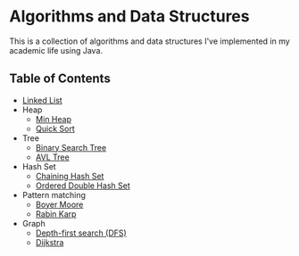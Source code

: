 # Algorithms and Data Structures
This is a collection of algorithms and data structures I've implemented in my academic life using Java. 

## Table of Contents

- [Linked List](https://github.com/Babior/Algorithms-DataStructures/blob/main/LinkedList/src/com/company/MyLinkedList.java)
- Heap
  - [Min Heap](https://github.com/Babior/Algorithms-DataStructures/blob/main/MinHeap/src/minheap/MinHeap.java)
  - [Quick Sort](https://github.com/Babior/Algorithms-DataStructures/blob/main/QuickSort/src/QuickSort.java)
- Tree
  - [Binary Search Tree](https://github.com/Babior/Algorithms-DataStructures/blob/main/BinarySearchTree/src/MyBinarySearchTree.java)
  - [AVL Tree](https://github.com/Babior/Algorithms-DataStructures/blob/main/AVLTree/src/AVLTree.java)
- Hash Set
  - [Chaining Hash Set](https://github.com/Babior/Algorithms-DataStructures/blob/main/HashSets/src/ChainingHashSet.java)
  - [Ordered Double Hash Set](https://github.com/Babior/Algorithms-DataStructures/blob/main/HashSets/src/OrderedDoubleHashSet.java)
- Pattern matching
  - [Boyer Moore](https://github.com/Babior/Algorithms-DataStructures/blob/main/PatternMatchingAlgorithms/src/BoyerMoore.java)
  - [Rabin Karp](https://github.com/Babior/Algorithms-DataStructures/blob/main/PatternMatchingAlgorithms/src/RabinKarp.java)
- Graph
  - [Depth-first search (DFS)](https://github.com/Babior/Algorithms-DataStructures/blob/main/DFS/src/DFS.java)
  - [Dijkstra](https://github.com/Babior/Algorithms-DataStructures/blob/main/Dijkstra/src/dijkstra/Roadmap.java)
